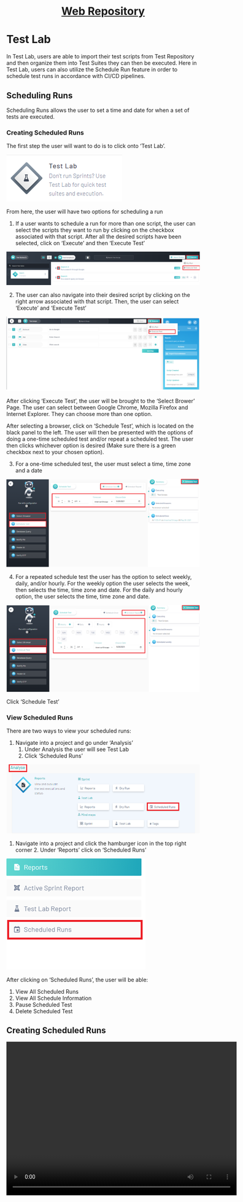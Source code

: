 <h1 style="text-align: center; text-decoration:underline; font-weight: bold;">Web Repository</h1>

# Test Lab
In Test Lab, users are able to import their test scripts from Test Repository and then organize them into Test Suites they can then be executed. Here in Test Lab, users can also utilize the Schedule Run feature in order to schedule test runs in accordance with CI/CD pipelines.

## Scheduling Runs <!-- {docsify-ignore} --> 
Scheduling Runs allows the user to set a time and date for when a set of tests are executed.

### Creating Scheduled Runs
The first step the user will want to do is to click onto ‘Test Lab’.

![Executing Test 1](../../_media/_webimages/Lab_Executing_Test_1.png)

From here, the user will have two options for scheduling a run

1. If a user wants to schedule a run for more than one script, the user can select the scripts they want to run by clicking on the checkbox associated with that script. After all the desired scripts have been selected, click on ‘Execute’ and then ‘Execute Test’

![Lab Creating Schedule 1](../../_media/_webimages/Lab_Creating_Sched_1.png)

2. The user can also navigate into their desired script by clicking on the right arrow associated with that script. Then, the user can select ‘Execute’ and ‘Execute Test’

![Lab Creating Schedule 2](../../_media/_webimages/Lab_Creating_Sched_2.png)

After clicking ‘Execute Test’, the user will be brought to the ‘Select Brower’ Page. The user can select between Google Chrome, Mozilla Firefox and Internet Explorer. They can choose more than one option.

After selecting a browser, click on ‘Schedule Test’, which is located on the black panel to the left. The user will then be presented with the options of doing a one-time scheduled test and/or repeat a scheduled test. The user then clicks whichever option is desired (Make sure there is a green checkbox next to your chosen option).

3. For a one-time scheduled test, the user must select a time, time zone and a date

![Lab Creating Schedule 3](../../_media/_webimages/Lab_Creating_Sched_3.png)

4. For a repeated schedule test the user has the option to select weekly, daily, and/or hourly. For the weekly option the user selects the week, then selects the time, time zone and date. For the daily and hourly option, the user selects the time, time zone and date.

![Lab Creating Schedule 4](../../_media/_webimages/Lab_Creating_Sched_4.png)

Click ‘Schedule Test’

### View Scheduled Runs
There are two ways to view your scheduled runs:

1. Navigate into a project and go under ‘Analysis’
   1. Under Analysis the user will see Test Lab
   1. Click ‘Scheduled Runs’

![Lab Viewing Schedule 1](../../_media/_webimages/Lab_View_Sched_1.png)

1. Navigate into a project and click the hamburger icon in the top right corner
   2. Under ‘Reports’ click on ‘Scheduled Runs’

![Lab Viewing Schedule 2](../../_media/_webimages/Lab_View_Sched_2.png)

After clicking on ‘Scheduled Runs’, the user will be able:

1. View All Scheduled Runs
1. View All Schedule Information
1. Pause Scheduled Test
1. Delete Scheduled Test

## Creating Scheduled Runs

<video width="600px" height="400px" controls>
  <source src="/_webrepo/_projectcreation/../../_media/_videos/_webVideos/Clip17-CreatingScheduledruns.mp4" type="video/mp4">
</video>

